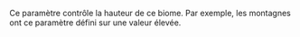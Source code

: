 Ce paramètre contrôle la hauteur de ce biome. Par exemple, les montagnes ont ce paramètre défini sur une valeur élevée.